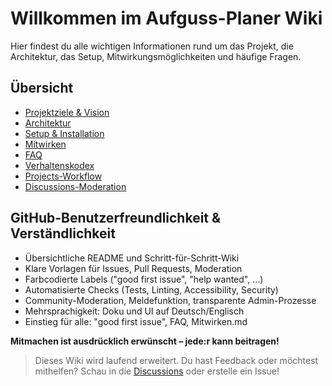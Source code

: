 # Willkommen im Aufguss-Planer Wiki

Hier findest du alle wichtigen Informationen rund um das Projekt, die Architektur, das Setup, Mitwirkungsmöglichkeiten und häufige Fragen.

## Übersicht
- [Projektziele & Vision](./Projektziele-und-Vision)
- [Architektur](./Architektur)
- [Setup & Installation](./Setup-und-Installation)
- [Mitwirken](./Mitwirken)
- [FAQ](./FAQ)
- [Verhaltenskodex](../CODE_OF_CONDUCT.md)
- [Projects-Workflow](../docs/Projects-Workflow.md)
- [Discussions-Moderation](../docs/Discussions-Moderation.md)

## GitHub-Benutzerfreundlichkeit & Verständlichkeit
- Übersichtliche README und Schritt-für-Schritt-Wiki
- Klare Vorlagen für Issues, Pull Requests, Moderation
- Farbcodierte Labels ("good first issue", "help wanted", ...)
- Automatisierte Checks (Tests, Linting, Accessibility, Security)
- Community-Moderation, Meldefunktion, transparente Admin-Prozesse
- Mehrsprachigkeit: Doku und UI auf Deutsch/Englisch
- Einstieg für alle: "good first issue", FAQ, Mitwirken.md

**Mitmachen ist ausdrücklich erwünscht – jede:r kann beitragen!**

> Dieses Wiki wird laufend erweitert. Du hast Feedback oder möchtest mithelfen? Schau in die [Discussions](https://github.com/Elpablo777/Aufguss-Planer/discussions) oder erstelle ein Issue!
